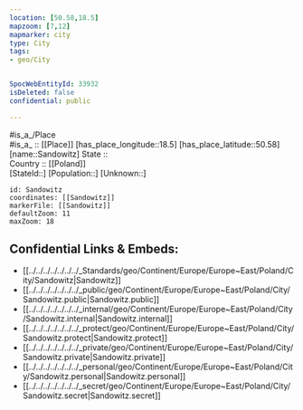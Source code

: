 ```yaml
---
location: [50.58,18.5] 
mapzoom: [7,12] 
mapmarker: city 
type: City
tags:
- geo/City


SpocWebEntityId: 33932
isDeleted: false
confidential: public

---
```

#is_a_/Place  
#is_a_ :: [[Place]] 
[has_place_longitude::18.5] 
[has_place_latitude::50.58] 
[name::Sandowitz] 
State ::  
Country :: [[Poland]]  
[StateId::] 
[Population::] 
[Unknown::] 


```leaflet
id: Sandowitz
coordinates: [[Sandowitz]] 
markerFile: [[Sandowitz]] 
defaultZoom: 11 
maxZoom: 18
```


## Confidential Links & Embeds: 
- [[../../../../../../../_Standards/geo/Continent/Europe/Europe~East/Poland/City/Sandowitz|Sandowitz]] 
- [[../../../../../../../_public/geo/Continent/Europe/Europe~East/Poland/City/Sandowitz.public|Sandowitz.public]] 
- [[../../../../../../../_internal/geo/Continent/Europe/Europe~East/Poland/City/Sandowitz.internal|Sandowitz.internal]] 
- [[../../../../../../../_protect/geo/Continent/Europe/Europe~East/Poland/City/Sandowitz.protect|Sandowitz.protect]] 
- [[../../../../../../../_private/geo/Continent/Europe/Europe~East/Poland/City/Sandowitz.private|Sandowitz.private]] 
- [[../../../../../../../_personal/geo/Continent/Europe/Europe~East/Poland/City/Sandowitz.personal|Sandowitz.personal]] 
- [[../../../../../../../_secret/geo/Continent/Europe/Europe~East/Poland/City/Sandowitz.secret|Sandowitz.secret]] 
